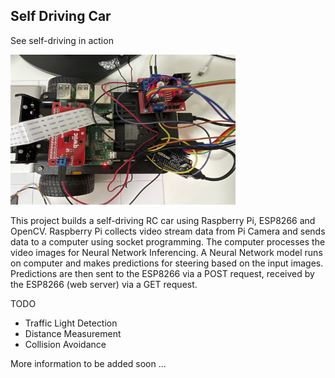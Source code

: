 ## Self Driving Car

See self-driving in action  

<a href="https://youtu.be/spPVM_PNJ7A" target="_blank"><img src="/preview.jpg" width="360" height="240"/></a>

This project builds a self-driving RC car using Raspberry Pi, ESP8266 and OpenCV. Raspberry Pi collects video stream data from Pi Camera and sends data to a computer using socket programming. The computer processes the video images for Neural Network Inferencing. A Neural Network model runs on computer and makes predictions for steering based on the input images. Predictions are then sent to the ESP8266 via a POST request, received by the ESP8266 (web server) via a GET request. 

TODO
- Traffic Light Detection
- Distance Measurement
- Collision Avoidance

More information to be added soon ...